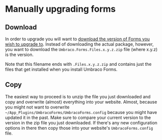 
# Manually upgrading forms

## Download
In order to upgrade you will want to [download the version of Forms you wish to upgrade to](https://our.umbraco.com/projects/developer-tools/umbraco-forms/). Instead of downloading the actual package, however, you want to download the `Umbraco.Forms.Files.x.y.z.zip` file (where x.y.z) is the version.

Note that this filename ends with `.Files.x.y.z.zip` and contains just the files that get installed when you install Umbraco Forms.

## Copy
The easiest way to proceed is to unzip the file you just downloaded and copy and overwrite (almost) everything into your website. Almost, because you might not want to overwrite `~/App_Plugins/UmbracoForms/UmbracoForms.config` because you might have updated it in the past. Make sure to compare your current version to the version in the zip file you just downloaded. If there's any new configuration options in there then copy those into your website's `UmbracoForms.config` file. 
